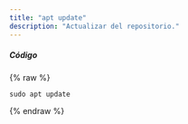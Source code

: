 ```yaml
---
title: "apt update"
description: "Actualizar del repositorio."
---
```

##### Código

{% raw %}
~~~liquid
sudo apt update
~~~
{% endraw %}


